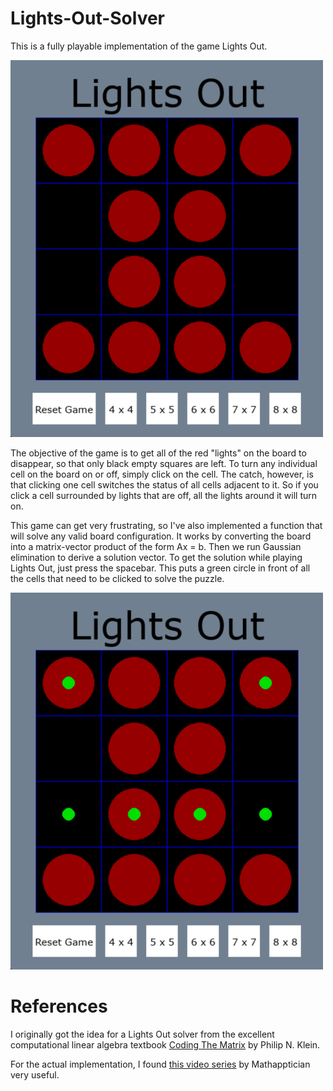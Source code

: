 # Lights-Out-Solver

This is a fully playable implementation of the game Lights Out.

<img src="images/Pre_Solver.png" alt="drawing" width="500"/> 

The objective of the game is to get all of the red "lights" on the board to disappear, so that only black empty squares are left. To turn any individual cell on the board on or off, simply click on the cell. The catch, however, is that clicking one cell switches the status of all cells adjacent to it. So if you click a cell surrounded by lights that are off, all the lights around it will turn on. 

This game can get very frustrating, so I've also implemented a function that will solve any valid board configuration. It works by converting the board into a matrix-vector product of the form Ax = b. Then we run Gaussian elimination to derive a solution vector. To get the solution while playing Lights Out, just press the spacebar. This puts a green circle in front of all the cells that need to be clicked to solve the puzzle. 

<img src="images/Post_Solver.png" alt="drawing" width="500"/>




# References

I originally got the idea for a Lights Out solver from the excellent computational linear algebra textbook [Coding The Matrix](https://codingthematrix.com/) by Philip N. Klein.

For the actual implementation, I found [this video series](https://www.youtube.com/watch?v=oCHCD_-nhg4) by Mathapptician very useful.

